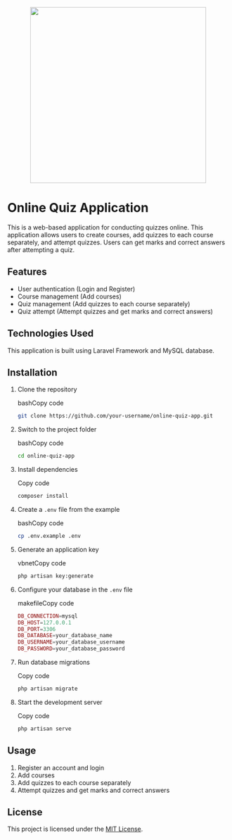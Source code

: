 <p align="center"><a href="https://laravel.com" target="_blank"><img src="https://raw.githubusercontent.com/laravel/art/master/logo-lockup/5%20SVG/2%20CMYK/1%20Full%20Color/laravel-logolockup-cmyk-red.svg" width="400"></a></p>

# Online Quiz Application

This is a web-based application for conducting quizzes online. This application allows users to create courses, add quizzes to each course separately, and attempt quizzes. Users can get marks and correct answers after attempting a quiz.

## Features

-   User authentication (Login and Register)
-   Course management (Add courses)
-   Quiz management (Add quizzes to each course separately)
-   Quiz attempt (Attempt quizzes and get marks and correct answers)

## Technologies Used

This application is built using Laravel Framework and MySQL database.

## Installation

1.  Clone the repository
    
    bashCopy code
    
    ```sh
    git clone https://github.com/your-username/online-quiz-app.git
    ``` 
    
2.  Switch to the project folder
    
    bashCopy code
    
    ```sh
    cd online-quiz-app
    ``` 
    
3.  Install dependencies
    
    Copy code
    
    ```sh
    composer install
    ``` 
    
4.  Create a `.env` file from the example
    
    bashCopy code
    
    ```sh
    cp .env.example .env
    ``` 
    
5.  Generate an application key
    
    vbnetCopy code
    
    ```sh
    php artisan key:generate
    ``` 
    
6.  Configure your database in the `.env` file
    
    makefileCopy code
    
    ```php
    DB_CONNECTION=mysql
    DB_HOST=127.0.0.1
    DB_PORT=3306
    DB_DATABASE=your_database_name
    DB_USERNAME=your_database_username
    DB_PASSWORD=your_database_password
    ``` 
    
7.  Run database migrations
    
    Copy code
    
    ```sh
    php artisan migrate
    ``` 
    
8.  Start the development server
    
    Copy code
    
    ```sh
    php artisan serve
    ``` 
    

## Usage

1.  Register an account and login
2.  Add courses
3.  Add quizzes to each course separately
4.  Attempt quizzes and get marks and correct answers

## License

This project is licensed under the [MIT License](https://opensource.org/licenses/MIT).